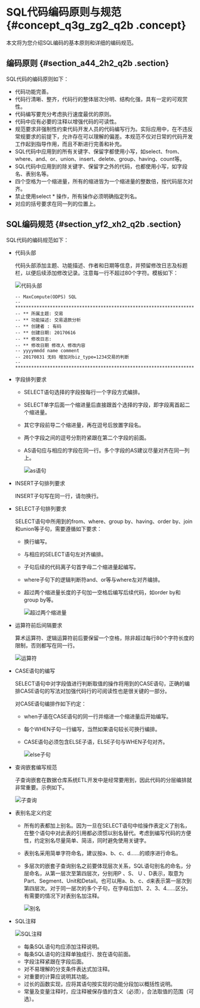 # SQL代码编码原则与规范 {#concept_q3g_zg2_q2b .concept}

本文将为您介绍SQL编码的基本原则和详细的编码规范。

## 编码原则 {#section_a44_2h2_q2b .section}

SQL代码的编码原则如下：

-   代码功能完善。
-   代码行清晰、整齐，代码行的整体层次分明、结构化强，具有一定的可观赏性。
-   代码编写要充分考虑执行速度最优的原则。
-   代码中应有必要的注释以增强代码的可读性。
-   规范要求非强制性约束代码开发人员的代码编写行为。实际应用中，在不违反常规要求的前提下，允许存在可以理解的偏差。本规范不仅对日常的代码开发工作起到指导作用，而且不断进行完善和补充。
-   SQL代码中应用到的所有关键字、保留字都使用小写，如select、from、where、and、or、union、insert、delete、group、having、count等。
-   SQL代码中应用到的除关键字、保留字之外的代码，也都使用小写，如字段名、表别名等。
-   四个空格为一个缩进量，所有的缩进皆为一个缩进量的整数倍，按代码层次对齐。
-   禁止使用select \* 操作，所有操作必须明确指定列名。
-   对应的括号要求在同一列的位置上。

## SQL编码规范 {#section_yf2_xh2_q2b .section}

SQL代码的编码规范如下：

-   代码头部

    代码头部添加主题、功能描述、作者和日期等信息，并预留修改日志及标题栏，以便后续添加修改记录。注意每一行不超过80个字符。模板如下：

    ![代码头部](http://static-aliyun-doc.oss-cn-hangzhou.aliyuncs.com/assets/img/16308/15634466227938_zh-CN.png)

    ``` {#codeblock_h5e_6si_uvf .lanuage-sql}
    -- MaxCompute(ODPS) SQL
    --**************************************************************************
    -- ** 所属主题: 交易
    -- ** 功能描述: 交易退款分析
    -- ** 创建者 : 有码
    -- ** 创建日期: 20170616 
    -- ** 修改日志:
    -- ** 修改日期 修改人 修改内容
    -- yyyymmdd name comment 
    -- 20170831 无码 增加对biz_type=1234交易的判断 
    --**************************************************************************
    ```

-   字段排列要求
    -   SELECT语句选择的字段按每行一个字段方式编排。
    -   SELECT单字后面一个缩进量后直接跟首个选择的字段，即字段离首起二个缩进量。
    -   其它字段前导二个缩进量，再在逗号后放置字段名。
    -   两个字段之间的逗号分割符紧跟在第二个字段的前面。
    -   AS语句应与相应的字段在同一行。多个字段的AS建议尽量对齐在同一列上。

        ![as语句](http://static-aliyun-doc.oss-cn-hangzhou.aliyuncs.com/assets/img/16308/15634466228881_zh-CN.jpg)

-   INSERT子句排列要求

    INSERT子句写在同一行，请勿换行。

-   SELECT子句排列要求

    SELECT语句中所用到的from、where、group by、having、order by、join和union等子句，需要遵循如下要求：

    -   换行编写。
    -   与相应的SELECT语句左对齐编排。
    -   子句后续的代码离子句首字母二个缩进量起编写。
    -   where子句下的逻辑判断符and、or等与where左对齐编排。
    -   超过两个缩进量长度的子句加一空格后编写后续代码，如order by和group by等。

        ![超过两个缩进量](http://static-aliyun-doc.oss-cn-hangzhou.aliyuncs.com/assets/img/16308/15634466228882_zh-CN.jpg)

-   运算符前后间隔要求

    算术运算符、逻辑运算符前后要保留一个空格，除非超过每行80个字符长度的限制，否则都写在同一行。

    ![运算符](http://static-aliyun-doc.oss-cn-hangzhou.aliyuncs.com/assets/img/16308/15634466238883_zh-CN.jpg)

-   CASE语句的编写

    SELECT语句中对字段值进行判断取值的操作将用到的CASE语句，正确的编排CASE语句的写法对加强代码行的可阅读性也是很关键的一部分。

    对CASE语句编排作如下约定：

    -   when子语在CASE语句的同一行并缩进一个缩进量后开始编写。
    -   每个WHEN子句一行编写，当然如果语句较长可换行编排。
    -   CASE语句必须包含ELSE子语，ELSE子句与WHEN子句对齐。

        ![else子句](http://static-aliyun-doc.oss-cn-hangzhou.aliyuncs.com/assets/img/16308/15634466238884_zh-CN.jpg)

-   查询嵌套编写规范

    子查询嵌套在数据仓库系统ETL开发中是经常要用到，因此代码的分层编排就非常重要。示例如下。

    ![子查询](http://static-aliyun-doc.oss-cn-hangzhou.aliyuncs.com/assets/img/16308/15634466238885_zh-CN.jpg)

-   表别名定义约定
    -   所有的表都加上别名。因为一旦在SELECT语句中给操作表定义了别名，在整个语句中对此表的引用都必须惯以别名替代。考虑到编写代码的方便性，约定别名尽量简单、简洁，同时避免使用关键字。
    -   表别名采用简单字符命名，建议按a、b、c、d……的顺序进行命名。
    -   多层次的嵌套子查询别名之前要体现层次关系，SQL语句别名的命名，分层命名，从第一层次至第四层次，分别用P 、S、 U 、D表示，取意为Part、Segment、Unit和Detail。也可以用a、b、c、d来表示第一层次到第四层次。对于同一层次的多个子句，在字母后加1、2、3、4……区分。有需要的情况下对表别名加注释。

        ![别名](http://static-aliyun-doc.oss-cn-hangzhou.aliyuncs.com/assets/img/16308/15634466238886_zh-CN.jpg)

-   SQL注释

    ![SQL注释](http://static-aliyun-doc.oss-cn-hangzhou.aliyuncs.com/assets/img/16308/15634466247939_zh-CN.png)

    -   每条SQL语句均应添加注释说明。
    -   每条SQL语句的注释单独成行、放在语句前面。
    -   字段注释紧跟在字段后面。
    -   对不易理解的分支条件表达式加注释。
    -   对重要的计算应说明其功能。
    -   过长的函数实现，应将其语句按实现的功能分段加以概括性说明。
    -   常量及变量注释时，应注释被保存值的含义（必须），合法取值的范围（可选）。

